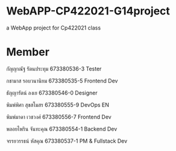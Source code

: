 # WebAPP-CP422021-G14project
a WebApp project for Cp422021 class
# Member

กัญญาณัฐ รัตนประทุม	673380536-3	Tester

กชามาส รอบวนานิยม	673380535-5	Frontend Dev

ธัญญารัตน์ ลงเย	673380546-0	Designer

พิมพ์พิศา สุขสโมสร	673380555-9	DevOps EN

พิมพ์มาดา เวชวงศ์	673380556-7	Frontend Dev

พลอยไพริน จันทะคุณ	673380554-1	Backend Dev

จรรยวรรธน์ หัสคุณ	673380537-1	PM & Fullstack Dev
